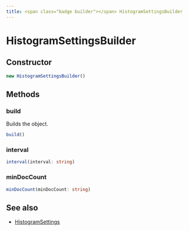 ```yaml
---
title: <span class="badge builder"></span> HistogramSettingsBuilder
---
```

# <span class="badge builder"></span> HistogramSettingsBuilder

## Constructor

```typescript
new HistogramSettingsBuilder()
```
## Methods

### <span class="badge object-method"></span> build

Builds the object.

```typescript
build()
```

### <span class="badge object-method"></span> interval

```typescript
interval(interval: string)
```

### <span class="badge object-method"></span> minDocCount

```typescript
minDocCount(minDocCount: string)
```

## See also

 * <span class="badge object-type-interface"></span> [HistogramSettings](./object-HistogramSettings.md)
